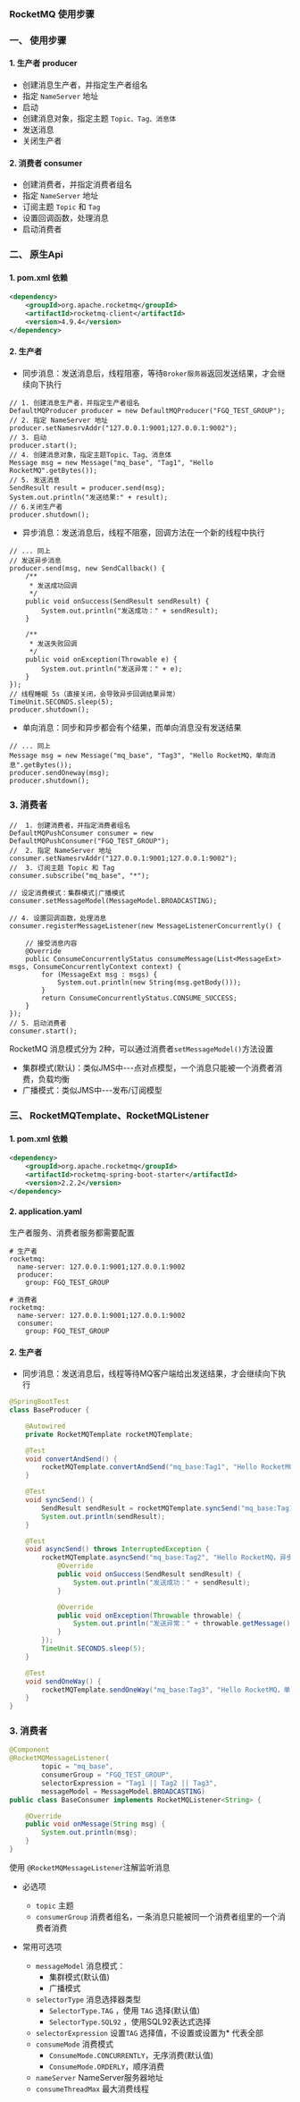 ###  RocketMQ 使用步骤

###  一、 使用步骤
#### 1. 生产者 producer
* 创建消息生产者，并指定生产者组名
* 指定 `NameServer` 地址
* 启动
* 创建消息对象，指定主题 `Topic、Tag、消息体`
* 发送消息
* 关闭生产者

#### 2. 消费者 consumer
* 创建消费者，并指定消费者组名
* 指定 `NameServer` 地址
* 订阅主题 `Topic` 和 `Tag`
* 设置回调函数，处理消息
* 启动消费者



###  二、 原生Api
#### 1. pom.xml 依赖 
```xml
<dependency>
    <groupId>org.apache.rocketmq</groupId>
    <artifactId>rocketmq-client</artifactId>
    <version>4.9.4</version>
</dependency>
```

#### 2. 生产者
* 同步消息：发送消息后，线程阻塞，等待`Broker服务器`返回发送结果，才会继续向下执行

```
// 1. 创建消息生产者，并指定生产者组名
DefaultMQProducer producer = new DefaultMQProducer("FGQ_TEST_GROUP");
// 2. 指定 NameServer 地址
producer.setNamesrvAddr("127.0.0.1:9001;127.0.0.1:9002");
// 3. 启动
producer.start();
// 4. 创建消息对象，指定主题Topic、Tag、消息体
Message msg = new Message("mq_base", "Tag1", "Hello RocketMQ".getBytes());
// 5. 发送消息
SendResult result = producer.send(msg);
System.out.println("发送结果:" + result);
// 6.关闭生产者
producer.shutdown();
```

* 异步消息：发送消息后，线程不阻塞，回调方法在一个新的线程中执行

```
// ... 同上
// 发送异步消息
producer.send(msg, new SendCallback() {
    /**
     * 发送成功回调
     */
    public void onSuccess(SendResult sendResult) {
        System.out.println("发送成功：" + sendResult);
    }

    /**
     * 发送失败回调
     */
    public void onException(Throwable e) {
        System.out.println("发送异常：" + e);
    }
});
// 线程睡眠 5s（直接关闭，会导致异步回调结果异常）
TimeUnit.SECONDS.sleep(5);
producer.shutdown();
```
 
 
* 单向消息：同步和异步都会有个结果，而单向消息没有发送结果

```
// ... 同上
Message msg = new Message("mq_base", "Tag3", "Hello RocketMQ，单向消息".getBytes());
producer.sendOneway(msg);
producer.shutdown();
```
 
 
 
### 3. 消费者
```
//  1. 创建消费者，并指定消费者组名
DefaultMQPushConsumer consumer = new DefaultMQPushConsumer("FGQ_TEST_GROUP");
//  2. 指定 NameServer 地址
consumer.setNamesrvAddr("127.0.0.1:9001;127.0.0.1:9002");
//  3. 订阅主题 Topic 和 Tag
consumer.subscribe("mq_base", "*");

// 设定消费模式：集群模式|广播模式
consumer.setMessageModel(MessageModel.BROADCASTING);

// 4. 设置回调函数，处理消息
consumer.registerMessageListener(new MessageListenerConcurrently() {

    // 接受消息内容
    @Override
    public ConsumeConcurrentlyStatus consumeMessage(List<MessageExt> msgs, ConsumeConcurrentlyContext context) {
        for (MessageExt msg : msgs) {
            System.out.println(new String(msg.getBody()));
        }
        return ConsumeConcurrentlyStatus.CONSUME_SUCCESS;
    }
});
// 5. 启动消费者
consumer.start();
```

RocketMQ 消息模式分为 2种，可以通过消费者`setMessageModel()`方法设置
* 集群模式(默认)：类似JMS中---点对点模型，一个消息只能被一个消费者消费，负载均衡
* 广播模式：类似JMS中---发布/订阅模型


###  三、 RocketMQTemplate、RocketMQListener
#### 1. pom.xml 依赖 
```xml
<dependency>
    <groupId>org.apache.rocketmq</groupId>
    <artifactId>rocketmq-spring-boot-starter</artifactId>
    <version>2.2.2</version>
</dependency>
```

#### 2. application.yaml
生产者服务、消费者服务都需要配置

```
# 生产者
rocketmq:
  name-server: 127.0.0.1:9001;127.0.0.1:9002
  producer:
    group: FGQ_TEST_GROUP

# 消费者
rocketmq:
  name-server: 127.0.0.1:9001;127.0.0.1:9002
  consumer:
    group: FGQ_TEST_GROUP
```


#### 2. 生产者
* 同步消息：发送消息后，线程等待MQ客户端给出发送结果，才会继续向下执行

```java
@SpringBootTest
class BaseProducer {

    @Autowired
    private RocketMQTemplate rocketMQTemplate;

    @Test
    void convertAndSend() {
        rocketMQTemplate.convertAndSend("mq_base:Tag1", "Hello RocketMQ，普通消息");
    }

    @Test
    void syncSend() {
        SendResult sendResult = rocketMQTemplate.syncSend("mq_base:Tag1", "Hello RocketMQ，同步消息");
        System.out.println(sendResult);
    }

    @Test
    void asyncSend() throws InterruptedException {
        rocketMQTemplate.asyncSend("mq_base:Tag2", "Hello RocketMQ，异步消息", new SendCallback() {
            @Override
            public void onSuccess(SendResult sendResult) {
                System.out.println("发送成功：" + sendResult);
            }

            @Override
            public void onException(Throwable throwable) {
                System.out.println("发送异常：" + throwable.getMessage());
            }
        });
        TimeUnit.SECONDS.sleep(5);
    }

    @Test
    void sendOneWay() {
        rocketMQTemplate.sendOneWay("mq_base:Tag3", "Hello RocketMQ，单向消息");
    }
}
```


 
 
### 3. 消费者
```java
@Component
@RocketMQMessageListener(
        topic = "mq_base",
        consumerGroup = "FGQ_TEST_GROUP",
        selectorExpression = "Tag1 || Tag2 || Tag3",
        messageModel = MessageModel.BROADCASTING)
public class BaseConsumer implements RocketMQListener<String> {

    @Override
    public void onMessage(String msg) {
        System.out.println(msg);
    }
}
```

使用 `@RocketMQMessageListener`注解监听消息
* 必选项
  * `topic` 主题 
  * `consumerGroup` 消费者组名，一条消息只能被同一个消费者组里的一个消费者消费
  
* 常用可选项
  * `messageModel` 消息模式：
    * 集群模式(默认值)
    * 广播模式
  * `selectorType` 消息选择器类型
    * `SelectorType.TAG` ，使用 `TAG` 选择(默认值)
    * `SelectorType.SQL92` ，使用SQL92表达式选择
  * `selectorExpression` 设置`TAG` 选择值，不设置或设置为* 代表全部
  * `consumeMode` 消费模式
    * `ConsumeMode.CONCURRENTLY`，无序消费(默认值)
    * `ConsumeMode.ORDERLY`，顺序消费
  * `nameServer` NameServer服务器地址
  * `consumeThreadMax` 最大消费线程

